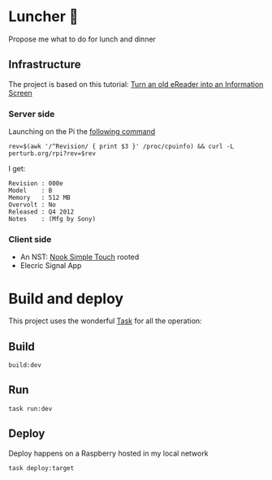 # Luncher :spaghetti:

Propose me what to do for lunch and dinner

## Infrastructure

The project is based on this tutorial: [Turn an old eReader into an Information Screen](https://shkspr.mobi/blog/2020/02/turn-an-old-ereader-into-an-information-screen-nook-str/)

### Server side
Launching on the Pi the [following command](https://elinux.org/RPi_HardwareHistory)

```
rev=$(awk '/^Revision/ { print $3 }' /proc/cpuinfo) && curl -L perturb.org/rpi?rev=$rev
```

I get:

```
Revision : 000e
Model    : B
Memory   : 512 MB
Overvolt : No
Released : Q4 2012
Notes    : (Mfg by Sony)
```

### Client side
- An NST: [Nook Simple Touch](https://en.wikipedia.org/wiki/Nook_Simple_Touch) rooted
- Elecric Signal App

# Build and deploy

This project uses the wonderful [Task](https://taskfile.dev/#/) for all the operation:

## Build

```
build:dev
```

## Run
```
task run:dev
```

## Deploy

Deploy happens on a Raspberry hosted in my local network

```
task deploy:target
```
